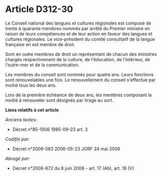 # Article D312-30

Le Conseil national des langues et cultures régionales est composé de trente à quarante membres nommés par arrêté du Premier
ministre en raison de leurs compétences et de leur action en faveur des langues et cultures régionales. Le vice-président du
comité consultatif de la langue française en est membre de droit.

Sont en outre membres de droit un représentant de chacun des ministres chargés respectivement de la culture, de l'éducation,
de l'intérieur, de l'outre-mer et de la communication.

Les membres du conseil sont nommés pour quatre ans. Leurs fonctions sont renouvelables une fois. Le renouvellement du conseil
s'effectue par moitié tous les deux ans.

Lors de la première échéance de deux ans, les membres composant la moitié à renouveler sont désignés par tirage au sort.

**Liens relatifs à cet article**

_Anciens textes_:

  - Décret n°85-1006 1985-09-23 art. 3

_Codifié par_:

  - Décret n°2006-583 2006-05-23 JORF 24 mai 2006

_Abrogé par_:

  - Décret n°2006-672 du 8 juin 2006 - art. 17 (Ab), art. 18 (V)
